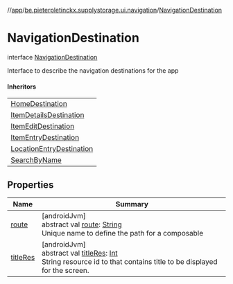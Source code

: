 //[app](../../../index.md)/[be.pieterpletinckx.supplystorage.ui.navigation](../index.md)/[NavigationDestination](index.md)

# NavigationDestination

interface [NavigationDestination](index.md)

Interface to describe the navigation destinations for the app

#### Inheritors

| |
|---|
| [HomeDestination](../../be.pieterpletinckx.supplystorage.ui.home/-home-destination/index.md) |
| [ItemDetailsDestination](../../be.pieterpletinckx.supplystorage.ui.item/-item-details-destination/index.md) |
| [ItemEditDestination](../../be.pieterpletinckx.supplystorage.ui.item/-item-edit-destination/index.md) |
| [ItemEntryDestination](../../be.pieterpletinckx.supplystorage.ui.item/-item-entry-destination/index.md) |
| [LocationEntryDestination](../../be.pieterpletinckx.supplystorage.ui.location/-location-entry-destination/index.md) |
| [SearchByName](../../be.pieterpletinckx.supplystorage.ui.search/-search-by-name/index.md) |

## Properties

| Name | Summary |
|---|---|
| [route](route.md) | [androidJvm]<br>abstract val [route](route.md): [String](https://kotlinlang.org/api/latest/jvm/stdlib/kotlin/-string/index.html)<br>Unique name to define the path for a composable |
| [titleRes](title-res.md) | [androidJvm]<br>abstract val [titleRes](title-res.md): [Int](https://kotlinlang.org/api/latest/jvm/stdlib/kotlin/-int/index.html)<br>String resource id to that contains title to be displayed for the screen. |

